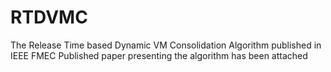 # RTDVMC
The Release Time based Dynamic VM Consolidation Algorithm published in IEEE FMEC
Published paper presenting the algorithm has been attached

